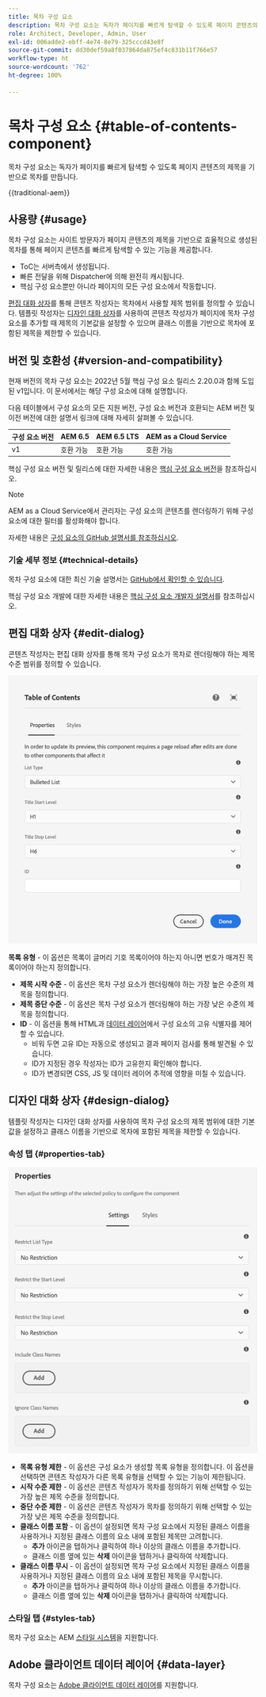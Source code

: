 ```yaml
---
title: 목차 구성 요소
description: 목차 구성 요소는 독자가 페이지를 빠르게 탐색할 수 있도록 페이지 콘텐츠의 제목을 기반으로 목차를 만듭니다.
role: Architect, Developer, Admin, User
exl-id: 006adde2-ebff-4e74-8e79-325cccd43e8f
source-git-commit: dd30def59a8f037864da875ef4c831b11f766e57
workflow-type: ht
source-wordcount: '762'
ht-degree: 100%

---
```



# 목차 구성 요소 {#table-of-contents-component}

목차 구성 요소는 독자가 페이지를 빠르게 탐색할 수 있도록 페이지 콘텐츠의 제목을 기반으로 목차를 만듭니다.

{{traditional-aem}}

## 사용량 {#usage}

목차 구성 요소는 사이트 방문자가 페이지 콘텐츠의 제목을 기반으로 효율적으로 생성된 목차를 통해 페이지 콘텐츠를 빠르게 탐색할 수 있는 기능을 제공합니다.

* ToC는 서버측에서 생성됩니다.
* 빠른 전달을 위해 Dispatcher에 의해 완전히 캐시됩니다.
* 핵심 구성 요소뿐만 아니라 페이지의 모든 구성 요소에서 작동합니다.

[편집 대화 상자](#edit-dialog)를 통해 콘텐츠 작성자는 목차에서 사용할 제목 범위를 정의할 수 있습니다. 템플릿 작성자는 [디자인 대화 상자](#design-dialog)를 사용하여 콘텐츠 작성자가 페이지에 목차 구성 요소를 추가할 때 제목의 기본값을 설정할 수 있으며 클래스 이름을 기반으로 목차에 포함된 제목을 제한할 수 있습니다.

## 버전 및 호환성 {#version-and-compatibility}

현재 버전의 목차 구성 요소는 2022년 5월 핵심 구성 요소 릴리스 2.20.0과 함께 도입된 v1입니다. 이 문서에서는 해당 구성 요소에 대해 설명합니다.

다음 테이블에서 구성 요소의 모든 지원 버전, 구성 요소 버전과 호환되는 AEM 버전 및 이전 버전에 대한 설명서 링크에 대해 자세히 살펴볼 수 있습니다.

| 구성 요소 버전 | AEM 6.5 | AEM 6.5 LTS | AEM as a Cloud Service |
|---|---|---|---|
| v1 | 호환 가능 | 호환 가능 | 호환 가능 |

핵심 구성 요소 버전 및 릴리스에 대한 자세한 내용은 [핵심 구성 요소 버전](/help/versions.md)을 참조하십시오.

>[!NOTE]
>
>AEM as a Cloud Service에서 관리자는 구성 요소의 콘텐츠를 렌더링하기 위해 구성 요소에 대한 필터를 활성화해야 합니다.
>
>자세한 내용은 [구성 요소의 GitHub 설명서를 참조하십시오](https://adobe.com/go/aem_cmp_tech_tableofcontents_v1_kr).

### 기술 세부 정보 {#technical-details}

목차 구성 요소에 대한 최신 기술 설명서는 [GitHub에서 확인할 수 있습니다](https://adobe.com/go/aem_cmp_tech_tableofcontents_v1_kr).

핵심 구성 요소 개발에 대한 자세한 내용은 [핵심 구성 요소 개발자 설명서](/help/developing/overview.md)를 참조하십시오.

## 편집 대화 상자 {#edit-dialog}

콘텐츠 작성자는 편집 대화 상자를 통해 목차 구성 요소가 목차로 렌더링해야 하는 제목 수준 범위를 정의할 수 있습니다.

![목차 구성 요소의 편집 대화 상자](/help/assets/tableofcontents-edit.png)

**목록 유형** - 이 옵션은 목록이 글머리 기호 목록이어야 하는지 아니면 번호가 매겨진 목록이어야 하는지 정의합니다.
* **제목 시작 수준** - 이 옵션은 목차 구성 요소가 렌더링해야 하는 가장 높은 수준의 제목을 정의합니다.
* **제목 중단 수준** - 이 옵션은 목차 구성 요소가 렌더링해야 하는 가장 낮은 수준의 제목을 정의합니다.
* **ID** - 이 옵션을 통해 HTML과 [데이터 레이어](/help/developing/data-layer/overview.md)에서 구성 요소의 고유 식별자를 제어할 수 있습니다.
   * 비워 두면 고유 ID는 자동으로 생성되고 결과 페이지 검사를 통해 발견될 수 있습니다.
   * ID가 지정된 경우 작성자는 ID가 고유한지 확인해야 합니다.
   * ID가 변경되면 CSS, JS 및 데이터 레이어 추적에 영향을 미칠 수 있습니다.

## 디자인 대화 상자 {#design-dialog}

템플릿 작성자는 디자인 대화 상자를 사용하여 목차 구성 요소의 제목 범위에 대한 기본값을 설정하고 클래스 이름을 기반으로 목차에 포함된 제목을 제한할 수 있습니다.

### 속성 탭 {#properties-tab}

![빠른 검색 구성 요소의 디자인 대화 상자](/help/assets/tableofcontents-design.png)

* **목록 유형 제한** - 이 옵션은 구성 요소가 생성할 목록 유형을 정의합니다. 이 옵션을 선택하면 콘텐츠 작성자가 다른 목록 유형을 선택할 수 있는 기능이 제한됩니다.
* **시작 수준 제한** - 이 옵션은 콘텐츠 작성자가 목차를 정의하기 위해 선택할 수 있는 가장 높은 제목 수준을 정의합니다.
* **중단 수준 제한** - 이 옵션은 콘텐츠 작성자가 목차를 정의하기 위해 선택할 수 있는 가장 낮은 제목 수준을 정의합니다.
* **클래스 이름 포함** - 이 옵션이 설정되면 목차 구성 요소에서 지정된 클래스 이름을 사용하거나 지정된 클래스 이름의 요소 내에 포함된 제목만 고려합니다.
   * **추가** 아이콘을 탭하거나 클릭하여 하나 이상의 클래스 이름을 추가합니다.
   * 클래스 이름 옆에 있는 **삭제** 아이콘을 탭하거나 클릭하여 삭제합니다.
* **클래스 이름 무시** - 이 옵션이 설정되면 목차 구성 요소에서 지정된 클래스 이름을 사용하거나 지정된 클래스 이름의 요소 내에 포함된 제목을 무시합니다.
   * **추가** 아이콘을 탭하거나 클릭하여 하나 이상의 클래스 이름을 추가합니다.
   * 클래스 이름 옆에 있는 **삭제** 아이콘을 탭하거나 클릭하여 삭제합니다.

### 스타일 탭 {#styles-tab}

목차 구성 요소는 AEM [스타일 시스템](/help/get-started/authoring.md#component-styling)을 지원합니다.

## Adobe 클라이언트 데이터 레이어 {#data-layer}

목차 구성 요소는 [Adobe 클라이언트 데이터 레이어](/help/developing/data-layer/overview.md)를 지원합니다.

